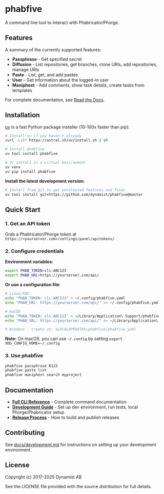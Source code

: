 # phabfive

A command line tool to interact with Phabricator/Phorge.

## Features

A summary of the currently supported features:

- **Passphrase** - Get specified secret
- **Diffusion** - List repositories, get branches, clone URIs, add repositories, manage URIs
- **Paste** - List, get, and add pastes
- **User** - Get information about the logged-in user
- **Maniphest** - Add comments, show task details, create tasks from templates

For complete documentation, see [Read the Docs](https://phabfive.readthedocs.io/en/latest/).

## Installation

[uv](https://github.com/astral-sh/uv) is a fast Python package installer (10-100x faster than pip):

```bash
# Install uv if you haven't already
curl -LsSf https://astral.sh/uv/install.sh | sh

# Install phabfive
uv tool install phabfive

# Or install in a virtual environment
uv venv
uv pip install phabfive
```

**Install the latest development version:**
```bash
# Install from git to get unreleased features and fixes
uv tool install git+https://github.com/dynamist/phabfive@master
```

## Quick Start

### 1. Get an API token

Grab a Phabricator/Phorge token at `https://<yourserver.com>/settings/panel/apitokens/`

### 2. Configure credentials

**Environment variables:**
```bash
export PHAB_TOKEN=cli-ABC123
export PHAB_URL=https://yourserver.com/api/
```

**Or use a configuration file:**
```bash
# Linux/XDG
echo "PHAB_TOKEN: cli-ABC123" > ~/.config/phabfive.yaml
echo "PHAB_URL: https://yourserver.com/api/" >> ~/.config/phabfive.yaml

# macOS
echo "PHAB_TOKEN: cli-ABC123" > ~/Library/Application\ Support/phabfive.yaml
echo "PHAB_URL: https://yourserver.com/api/" >> ~/Library/Application\ Support/phabfive.yaml

# Windows - create at: %LOCALAPPDATA%\phabfive\phabfive.yaml
```

**Note:** On macOS, you can use `~/.config` by setting `export XDG_CONFIG_HOME=~/.config`

### 3. Use phabfive

```bash
phabfive passphrase K123
phabfive paste list
phabfive maniphest search myproject
```

## Documentation

- **[Full CLI Reference](https://phabfive.readthedocs.io)** - Complete command documentation
- **[Development Guide](docs/development.md)** - Set up dev environment, run tests, local Phorge/Phabricator setup
- **[Release Process](docs/releasing.md)** - How to build and publish releases

## Contributing

See [docs/development.md](docs/development.md) for instructions on setting up your development environment.

## License

Copyright (c) 2017-2025 Dynamist AB

See the LICENSE file provided with the source distribution for full details.
